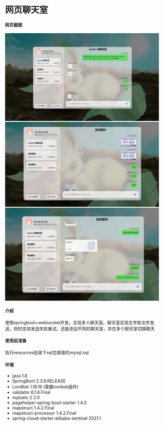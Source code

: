 # 网页聊天室

#### 网页截图
![z-first.PNG](z-first.PNG)
![z-second.PNG](z-second.PNG)
![z-third.PNG](z-third.PNG)

#### 介绍
使用springboot+websocket开发，实现多人聊天室。聊天室实现文字和文件发送，同时支持发送失败重试。还能添加不同的聊天室，并在多个聊天室切换聊天

#### 使用前准备
执行resources目录下sql包里面的mysql.sql

#### 环境

- java 1.8
- SpringBoot 2.3.6.RELEASE
- LomBok 1.18.16 (需要lombok插件)
- validator 6.1.6.Final
- mybatis 2.2.0
- pagehelper-spring-boot-starter 1.4.3
- mapstruct 1.4.2.Final
- mapstruct-processor 1.4.2.Final
- spring-cloud-starter-alibaba-sentinel 2021.1


